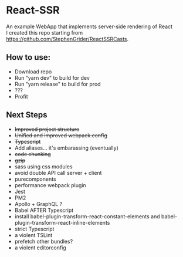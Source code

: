 # React-SSR
An example WebApp that implements server-side rendering of React  
I created this repo starting from https://github.com/StephenGrider/ReactSSRCasts.

## How to use:

* Download repo
* Run "yarn dev" to build for dev
* Run "yarn release" to build for prod
* ???
* Profit

## Next Steps

* ~~Improved project structure~~
* ~~Unified and improved webpack.config~~
* ~~Typescript~~
* Add aliases... it's embarassing (eventually)
* ~~code chunking~~
* ~~gzip~~
* sass using css modules
* avoid double API call server + client
* purecomponents
* performance webpack plugin
* Jest
* PM2
* Apollo + GraphQL ?
* Babel AFTER Typescript
* install babel-plugin-transform-react-constant-elements and babel-plugin-transform-react-inline-elements 
* strict Typescript
* a violent TSLint
* prefetch other bundles?
* a violent editorconfig
